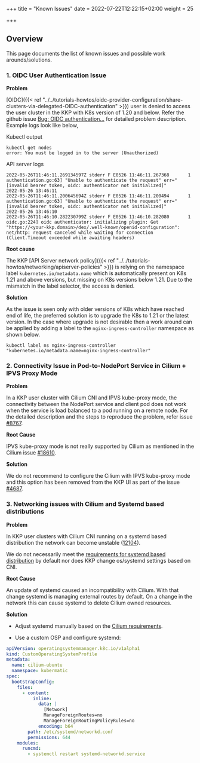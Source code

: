 +++
title = "Known Issues"
date = 2022-07-22T12:22:15+02:00
weight = 25

+++

## Overview

This page documents the list of known issues and possible work arounds/solutions.

### 1. OIDC User Authentication Issue

**Problem** 

[OIDC]({{< ref "../../tutorials-howtos/oidc-provider-configuration/share-clusters-via-delegated-OIDC-authentication" >}}) user is denied to access the user cluster in the KKP with K8s version of 1.20 and below. Refer the github issue [Bug: OIDC authentication...](https://github.com/kubermatic/kubermatic/issues/9908) for detailed problem description. Example logs look like below,

Kubectl output

```
kubectl get nodes
error: You must be logged in to the server (Unauthorized)
```

API server logs

```
2022-05-26T11:46:11.269134597Z stderr F E0526 11:46:11.267368       1 authentication.go:63] "Unable to authenticate the request" err="[invalid bearer token, oidc: authenticator not initialized]"
2022-05-26 13:46:11	
2022-05-26T11:46:11.200645694Z stderr F E0526 11:46:11.200494       1 authentication.go:63] "Unable to authenticate the request" err="[invalid bearer token, oidc: authenticator not initialized]"
2022-05-26 13:46:10	
2022-05-26T11:46:10.282230799Z stderr F E0526 11:46:10.282080       1 oidc.go:224] oidc authenticator: initializing plugin: Get "https://<your-kkp.domain>/dex/.well-known/openid-configuration": net/http: request canceled while waiting for connection (Client.Timeout exceeded while awaiting headers)

```


**Root cause**
 
The KKP [API Server network policy]({{< ref "../../tutorials-howtos/networking/apiserver-policies" >}}) is relying on the namespace label `kubernetes.io/metadata.name` which is automatically present on K8s 1.21 and above versions, but missing on K8s versions below 1.21. Due to the mismatch in the label selector, the access is denied.

**Solution**

As the issue is seen only with older versions of K8s which have reached end of life, the preferred solution is to upgrade the K8s to 1.21 or the latest version. 
In the case where upgrade is not desirable then a work around can be applied by adding a label to the `nginx-ingress-controller` namespace as shown below.

`kubectl label ns nginx-ingress-controller "kubernetes.io/metadata.name=nginx-ingress-controller"`

### 2. Connectivity Issue in Pod-to-NodePort Service in Cilium + IPVS Proxy Mode

**Problem**

In a KKP user cluster with Cilium CNI and IPVS kube-proxy mode, the connectivity between the NodePort service and client pod does not work when the service is load balanced to a pod running on a remote node. For the detailed description and the steps to reproduce the problem, refer issue [#8767](https://github.com/kubermatic/kubermatic/issues/8767).

**Root Cause**

IPVS kube-proxy mode is not really supported by Cilium as mentioned in the Cilium issue [#18610](https://github.com/cilium/cilium/issues/18610).

**Solution**

We do not recommend to configure the Cilium with IPVS kube-proxy mode and this option has been removed from the KKP UI as part of the issue [#4687](https://github.com/kubermatic/dashboard/issues/4687).


### 3. Networking issues with Cilium and Systemd based distributions

**Problem**

In KKP user clusters with Cilium CNI running on a systemd based distribution the network can become unstable ([12104](https://github.com/kubermatic/kubermatic/issues/12104)).

We do not necessarily meet the [requirements for systemd based distribution](https://docs.cilium.io/en/v1.13/operations/system_requirements/#systemd-based-distributions) by default nor does KKP change os/systemd settings based on CNI.

**Root Cause**

An update of systemd caused an incompatibility with Cilium. With that change systemd is managing external routes by default. 
On a change in the network this can cause systemd to delete Cilium owned resources.

**Solution**

* Adjust systemd manually based on the [Cilium requirements](https://docs.cilium.io/en/v1.13/operations/system_requirements/#systemd-based-distributions).

* Use a custom OSP and configure systemd: 

````yaml
apiVersion: operatingsystemmanager.k8c.io/v1alpha1
kind: CustomOperatingSystemProfile
metadata:
  name: cilium-ubuntu
  namespace: kubermatic
spec:
  bootstrapConfig:
    files:
      - content:
          inline:
            data: |
              [Network]
              ManageForeignRoutes=no
              ManageForeignRoutingPolicyRules=no
            encoding: b64
        path: /etc/systemd/networkd.conf
        permissions: 644
    modules:
      runcmd:
        - systemctl restart systemd-networkd.service
````
